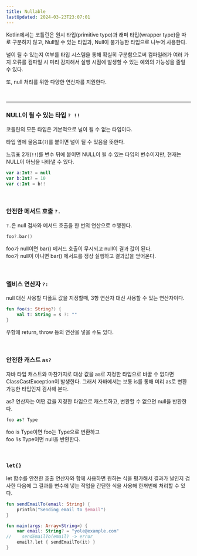 ```yaml
---
title: Nullable
lastUpdated: 2024-03-23T23:07:01
---
```


Kotlin에서는 코틀린은 원시 타입(primitive type)과 래퍼 타입(wrapper type)을 따로 구분하지 않고, Null일 수 있는 타입과, Null이 불가능한 타입으로 나누어 사용한다.

널이 될 수 있는지 여부를 타입 시스템을 통해 확실히 구분함으로써 컴파일러가 여러 가지 오류를 컴파일 시 미리 감지해서 실행 시점에 발생할 수 있는 예외의 가능성을 줄일 수 있다.

또, null 처리를 위한 다양한 연산자를 지원한다.

<br>

---

### NULL이 될 수 있는 타입 `? !!`

코틀린의 모든 타입은 기본적으로 널이 될 수 없는 타입이다. 

타입 옆에 물음표(`?`)를 붙이면 널이 될 수 있음을 뜻한다.

느낌표 2개(`!!`)를 변수 뒤에 붙이면 NULL이 될 수 있는 타입의 변수이지만, 현재는 NULL이 아님을 나타낼 수 있다.

```kotlin
var a:Int? = null 
var b:Int? = 10
var c:Int = b!!
```
<br>

### 안전한 메서드 호출 `?.`

`?.`은 null 검사와 메서드 호출을 한 번의 연산으로 수행한다.

```kotlin
foo?.bar()
```

foo가 null이면 bar() 메서드 호출이 무시되고 null이 결과 값이 된다.<br>
foo가 null이 아니면 bar() 메서드를 정상 실행하고 결과값을 얻어온다.

<br>

### 엘비스 연산자 `?:`

null 대신 사용할 디폴트 값을 지정할때, 3항 연산자 대신 사용할 수 있는 연산자이다.

```kotlin
fun foo(s: String?) {
    val t: String = s ?: ""
}
```

우항에 return, throw 등의 연산을 넣을 수도 있다.

<br>

### 안전한 캐스트 `as?`

자바 타입 캐스트와 마찬가지로 대상 값을 as로 지정한 타입으로 바꿀 수 없다면 ClassCastException이 발생한다.
그래서 자바에서는 보통 is를 통해 미리 as로 변환 가능한 타입인지 검사해 본다.

as? 연산자는 어떤 값을 지정한 타입으로 캐스트하고, 변환할 수 없으면 null을 반환한다.

```kotlin
foo as? Type
```

foo is Type이면 foo는 Type으로 변환하고<br>
foo !is Type이면 null을 반환한다.

<br>

### `let{}`

let 함수를 안전한 호출 연산자와 함께 사용하면 원하는 식을 평가해서 결과가 널인지 검사한 다음에 그 결과를 변수에 넣는 작업을 간단한 식을 사용해 한꺼번에 처리할 수 있다.

```kotlin
fun sendEmailTo(email: String) {
    println("Sending email to $email")
}

fun main(args: Array<String>) {
    var email: String? = "yole@example.com"
//    sendEmailTo(email) -> error
    email?.let { sendEmailTo(it) }
}
```